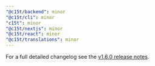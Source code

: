 ```yaml
---
"@c15t/backend": minor
"@c15t/cli": minor
"c15t": minor
"@c15t/nextjs": minor
"@c15t/react": minor
"@c15t/translations": minor
---
```


For a full detailed changelog see the [v1.6.0 release notes](https://c15t.com/changelog/2025-09-08-v1.6.0).
